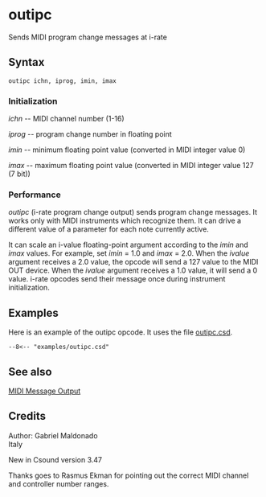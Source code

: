 <!--
id:outipc
category:Real-time MIDI:Output
-->
# outipc
Sends MIDI program change messages at i-rate

## Syntax
``` csound-orc
outipc ichn, iprog, imin, imax
```

### Initialization

_ichn_ -- MIDI channel number (1-16)

_iprog_ -- program change number in floating point

_imin_ -- minimum floating point value (converted in MIDI integer value 0)

_imax_ -- maximum floating point value (converted in MIDI integer value 127 (7 bit))

### Performance

_outipc_ (i-rate program change output) sends program change messages. It works only with MIDI instruments which recognize them. It can drive a different value of a parameter for each note currently active.

It can scale an i-value floating-point argument according to the _imin_ and _imax_ values. For example, set _imin_ = 1.0 and _imax_ = 2.0. When the _ivalue_ argument receives a 2.0 value, the opcode will send a 127 value to the MIDI OUT device. When the _ivalue_ argument receives a 1.0 value, it will send a 0 value. i-rate opcodes send their message once during instrument initialization.

## Examples

Here is an example of the outipc opcode. It uses the file [outipc.csd](../../examples/outipc.csd).

``` csound-csd title="Example of the outipc opcode." linenums="1"
--8<-- "examples/outipc.csd"
```

## See also

[MIDI Message Output](../../midi/output)

## Credits

Author: Gabriel Maldonado<br>
Italy<br>

New in Csound version 3.47

Thanks goes to Rasmus Ekman for pointing out the correct MIDI channel and controller number ranges.
